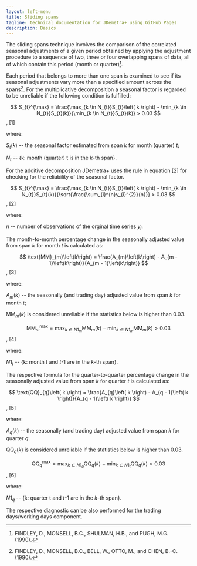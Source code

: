 ```yaml
---
layout: left-menu
title: Sliding spans
tagline: technical documentation for JDemetra+ using GitHub Pages
description: Basics
---
```


The sliding spans technique involves the comparison of the correlated
seasonal adjustments of a given period obtained by applying the
adjustment procedure to a sequence of two, three or four overlapping
spans of data, all of which contain this period (month or quarter)[^78].

Each period that belongs to more than one span is examined to see if its
seasonal adjustments vary more than a specified amount across the
spans[^79]. For the multiplicative decomposition a seasonal factor is
regarded to be unreliable if the following condition is fulfilled:


  $$
  S_{t}^{\max} = \frac{\max_{k \in N_{t}}S_{t}\left( k \right) - \min_{k \in N_{t}}S_{t}(k)}{\min_{k \in N_{t}}S_{t}(k)} > 0.03
  $$, \[1\] <!---\[7.120\]      -->


where:

$S_{t}(k)$ -- the seasonal factor estimated from span $k$ for month
(quarter) $t$;

$N_{t}$ -- {$\text{k}$: month (quarter) $\text{t}$ is in the $k$-th
span}.

For the additive decomposition JDemetra+ uses the rule in equation [2]
for checking for the reliability of the seasonal factor.


  $$
  S_{t}^{\max} = \frac{\max_{k \in N_{t}}S_{t}\left( k \right) - \min_{k \in N_{t}}S_{t}(k)}{\sqrt{\frac{\sum_{i}^{n}y_{i}^{2}}{n}}} > 0.03
  $$, \[2\] <!---\[7.121\]      -->


where:

$n$ -- number of observations of the orginal time series $y_{i}$.

The month-to-month percentage change in the seasonally adjusted value
from span $k$ for month $t$ is calculated as:


 $$
 \text{MM}_{m}\left(k\right) = \frac{A_{m}\left(k\right) - A_{m - 1}\left(k\right)}{A_{m - 1}\left(k\right)}
 $$, \[3\] <!---\[7.122\]      -->  
 

where:

$A_{m}\left( k \right)$ -- the seasonally (and trading day) adjusted
value from span $k$ for month $t$;

$\text{MM}_{m}\left( k \right)$ is considered unreliable if the
statistics below is higher than 0.03.


$$
\text{MM}_{m}^{\max} = \max_{k \in {N1}_{m}}\text{MM}_{m}\left( k \right) - \min_{k \in {N1}_{m}}\text{MM}_{m}\left( k \right) > 0.03
$$,  \[4\] <!---\[7.123\]      -->

where:

${N1}_{t}$ -- {$\text{k}$: month $\text{t}$ and $t$-1 are in the
$k$-th span}.

The respective formula for the quarter-to-quarter percentage change in
the seasonally adjusted value from span $k$ for quarter $t$ is
calculated as:


$$
\text{QQ}_{q}\left( k \right) = \frac{A_{q}\left( k \right) - A_{q - 1}\left( k \right)}{A_{q - 1}\left( k \right)}
$$,  \[5\] <!---\[7.124\]      --> 


where:

$A_{q}\left( k \right)$ -- the seasonally (and trading day) adjusted
value from span $k$ for quarter $q$.

$\text{QQ}_{q}\left( k \right)$ is considered unreliable if the
statistics below is higher than 0.03.


$$
\text{QQ}_{q}^{\max} = \max_{k \in {N1}_{q}}\text{QQ}_{q}\left( k \right) - \min_{k \in {N1}_{t}}\text{QQ}_{q}\left( k \right) > 0.03
$$,   \[6\] <!---\[7.126\]      -->


where:

${N1}_{q}$ -- {$\text{k}$: quarter $\text{t}$ and $t$-1 are in the
$k$-th span}.

The respective diagnostic can be also performed for the trading
days/working days component.

[^78]: FINDLEY, D., MONSELL, B.C., SHULMAN, H.B., and PUGH, M.G. (1990).

[^79]: FINDLEY, D., MONSELL, B.C., BELL, W., OTTO, M., and CHEN, B.-C.
    (1990).
